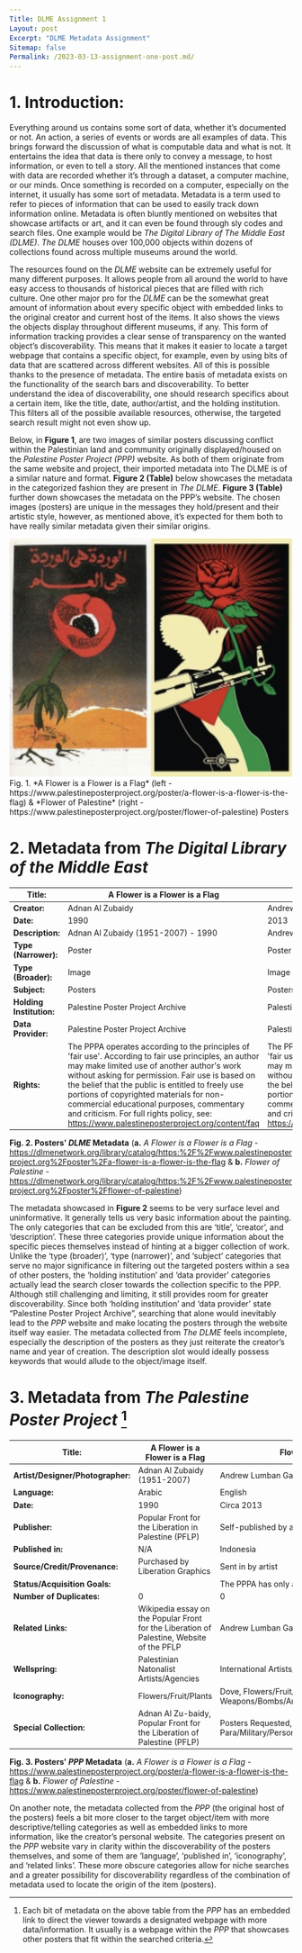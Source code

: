 ```yaml
---
Title: DLME Assignment 1
Layout: post
Excerpt: "DLME Metadata Assignment"
Sitemap: false
Permalink: /2023-03-13-assignment-one-post.md/
---
```


# 1. **Introduction:**

Everything around us contains some sort of data, whether it’s documented or not. An action, a series of events or words are all examples of data. This brings forward the discussion of what is computable data and what is not. It entertains the idea that data is there only to convey a message, to host information, or even to tell a story. All the mentioned instances that come with data are recorded whether it’s through a dataset, a computer machine, or our minds. Once something is recorded on a computer, especially on the internet, it usually has some sort of metadata. Metadata is a term used to refer to pieces of information that can be used to easily track down information online. Metadata is often bluntly mentioned on websites that showcase artifacts or art, and it can even be found through sly codes and search files. One example would be *The Digital Library of The Middle East (DLME)*. *The DLME* houses over 100,000 objects within dozens of collections found across multiple museums around the world.


The resources found on the *DLME* website can be extremely useful for many different purposes. It allows people from all around the world to have easy access to thousands of historical pieces that are filled with rich culture. One other major pro for the *DLME* can be the somewhat great amount of information about every specific object with embedded links to the original creator and current host of the items. It also shows the views the objects display throughout different museums, if any. This form of information tracking provides a clear sense of transparency on the wanted object’s discoverability. This means that it makes it easier to locate a target webpage that contains a specific object, for example, even by using bits of data that are scattered across different websites. All of this is possible thanks to the presence of metadata. The entire basis of metadata exists on the functionality of the search bars and discoverability. To better understand the idea of discoverability, one should research specifics about a certain item, like the title, date, author/artist, and the holding institution. This filters all of the possible available resources, otherwise, the targeted search result might not even show up.


Below, in **Figure 1**, are two images of similar posters discussing conflict within the Palestinian land and community originally displayed/housed on the *Palestine Poster Project (PPP)* website. As both of them originate from the same website and project, their imported metadata into The DLME is of a similar nature and format. **Figure 2 (Table)** below showcases the metadata in the categorized fashion they are present in *The DLME*. **Figure 3 (Table)** further down showcases the metadata on the PPP’s website. The chosen images (posters) are unique in the messages they hold/present and their artistic style, however, as mentioned above, it’s expected for them both to have really similar metadata given their similar origins.



<img src="/assets/posters.png" style="zoom:50%"/>
Fig. 1. *A Flower is a Flower is a Flag* (left - https://www.palestineposterproject.org/poster/a-flower-is-a-flower-is-the-flag) & *Flower of Palestine* (right - https://www.palestineposterproject.org/poster/flower-of-palestine) Posters


# 2. **Metadata from *The Digital Library of the Middle East***


| Title: | A Flower is a Flower is a Flag | Flower of Palestine |
| ----- | ----------------------- | ------------------------------ |
| **Creator:** |Adnan Al Zubaidy   | Andrew Lumban Gaol |
| **Date:** | 1990 | 2013 |
| **Description:** | Adnan Al Zubaidy (1951-2007) - 1990 | Andrew Lumban Gaol - 2013 |
| **Type (Narrower):** | Poster | Poster |
| **Type (Broader):** | Image | Image |
| **Subject:** | Posters | Posters |
| **Holding Institution:** | Palestine Poster Project Archive | Palestine Poster Project Archive |
| **Data Provider:** | Palestine Poster Project Archive | Palestine Poster Project Archive |
| **Rights:** | The PPPA operates according to the principles of 'fair use'. According to fair use principles, an author may make limited use of another author's work without asking for permission. Fair use is based on the belief that the public is entitled to freely use portions of copyrighted materials for non-commercial educational purposes, commentary and criticism. For full rights policy, see: https://www.palestineposterproject.org/content/faq | The PPPA operates according to the principles of 'fair use'. According to fair use principles, an author may make limited use of another author's work without asking for permission. Fair use is based on the belief that the public is entitled to freely use portions of copyrighted materials for non-commercial educational purposes, commentary and criticism. For full rights policy, see: https://www.palestineposterproject.org/content/faq 

**Fig. 2. Posters' *DLME* Metadata** (**a.** *A Flower is a Flower is a Flag* - https://dlmenetwork.org/library/catalog/https:%2F%2Fwww.palestineposterproject.org%2Fposter%2Fa-flower-is-a-flower-is-the-flag & **b.** *Flower of Palestine* - https://dlmenetwork.org/library/catalog/https:%2F%2Fwww.palestineposterproject.org%2Fposter%2Fflower-of-palestine)


The metadata showcased in **Figure 2** seems to be very surface level and uninformative. It generally tells us very basic information about the painting. The only categories that can be excluded from this are ‘title’, ‘creator’, and ‘description’. These three categories provide unique information about the specific pieces themselves instead of hinting at a bigger collection of work. Unlike the ‘type (broader)’, ‘type (narrower)’, and ‘subject’ categories that serve no major significance in filtering out the targeted posters within a sea of other posters, the ‘holding institution’ and ‘data provider’ categories actually lead the search closer towards the collection specific to the PPP. Although still challenging and limiting, it still provides room for greater discoverability. Since both ‘holding institution’ and ‘data provider’ state “Palestine Poster Project Archive”, searching that alone would inevitably lead to the *PPP* website and make locating the posters through the website itself way easier.
The metadata collected from *The DLME* feels incomplete, especially the description of the posters as they just reiterate the creator’s name and year of creation. The description slot would ideally possess keywords that would allude to the object/image itself.


# 3. **Metadata from *The Palestine Poster Project*** [^1]


| Title: | A Flower is a Flower is a Flag | Flower of Palestine |
| ----- | ----------------------- | ------------------------------ |
| **Artist/Designer/Photographer:** |Adnan Al Zubaidy (1951-2007) | Andrew Lumban Gaol |
| **Language:** | Arabic | English |
| **Date:** | 1990 | Circa 2013|
| **Publisher:** | Popular Front for the Liberation in Palestine (PFLP) | Self-published by artist(s) |
| **Published in:** | N/A | Indonesia |
| **Source/Credit/Provenance:** | Purchased by Liberation Graphics | Sent in by artist |
| **Status/Acquisition Goals:** |  |The PPPA has only a digital version of this poster |
| **Number of Duplicates:** | 0 | 0 |
| **Related Links:** | Wikipedia essay on the Popular Front for the Liberation of Palestine, Website of the PFLP | Andrew Lumban Gaol's website |
| **Wellspring:** | Palestinian Natonalist Artists/Agencies | International Artists/Agencies |
| **Iconography:** | Flowers/Fruit/Plants |Dove, Flowers/Fruit/Plants, Palestinian flag/Colors, Weapons/Bombs/Armaments/Guns |
| **Special Collection:** | Adnan Al Zu-baidy, Popular Front for the Liberation of Palestine (PFLP) |Posters Requested, Para/Military/Personnel/Insignia/Uniform/Equipment |

**Fig. 3. Posters' *PPP* Metadata** (**a.** *A Flower is a Flower is a Flag* - https://www.palestineposterproject.org/poster/a-flower-is-a-flower-is-the-flag  & **b.** *Flower of Palestine* - https://www.palestineposterproject.org/poster/flower-of-palestine)

[^1]: Each bit of metadata on the above table from the *PPP* has an embedded link to direct the viewer towards a designated webpage with more data/information. It usually is a webpage within the *PPP* that showcases other posters that fit within the searched criteria.


On another note, the metadata collected from the *PPP* (the original host of the posters) feels a bit more closer to the target object/item with more descriptive/telling categories as well as embedded links to more information, like the creator’s personal website. The categories present on the *PPP* website vary in clarity within the discoverability of the posters themselves, and some of them are ‘language’, ‘published in’, ‘iconography’, and ‘related links’. These more obscure categories allow for niche searches and a greater possibility for discoverability regardless of the combination of metadata used to locate the origin of the item (posters).


